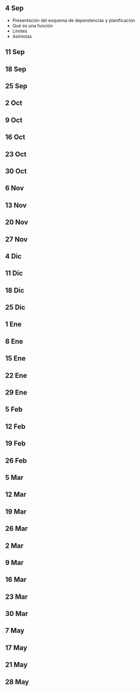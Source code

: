 ## 4 Sep
- Presentación del esquema de dependencias y planificación
- Qué es una función
- Límites 
- Asíntotas
## 11 Sep
## 18 Sep
## 25 Sep
## 2 Oct
## 9 Oct
## 16 Oct
## 23 Oct
## 30 Oct
## 6 Nov
## 13 Nov
## 20 Nov
## 27 Nov
## 4 Dic
## 11 Dic
## 18 Dic
## 25 Dic
## 1 Ene
## 8 Ene
## 15 Ene
## 22 Ene
## 29 Ene
## 5 Feb
## 12 Feb
## 19 Feb
## 26 Feb
## 5 Mar
## 12 Mar
## 19 Mar
## 26 Mar
## 2 Mar
## 9 Mar
## 16 Mar
## 23 Mar
## 30 Mar
## 7 May
## 17 May
## 21 May
## 28 May
